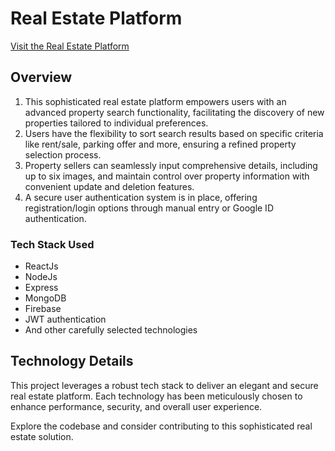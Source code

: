 # Real Estate Platform
[Visit the Real Estate Platform](https://myhome-w2qs.onrender.com/)

## Overview 
1. This sophisticated real estate platform empowers users with an advanced property search functionality, facilitating the discovery of new properties tailored to individual preferences.
2. Users have the flexibility to sort search results based on specific criteria like rent/sale, parking offer and more, ensuring a refined property selection process.
3. Property sellers can seamlessly input comprehensive details, including up to six images, and maintain control over property information with convenient update and deletion features.
4. A secure user authentication system is in place, offering registration/login options through manual entry or Google ID authentication.

### Tech Stack Used 
- ReactJs
- NodeJs
- Express
- MongoDB
- Firebase
- JWT authentication
- And other carefully selected technologies

## Technology Details

This project leverages a robust tech stack to deliver an elegant and secure real estate platform. Each technology has been meticulously chosen to enhance performance, security, and overall user experience.

Explore the codebase and consider contributing to this sophisticated real estate solution.

  
